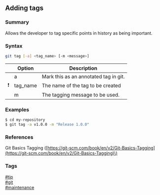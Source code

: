 ## Adding tags

### Summary
Allows the developer to tag specific points in history as being important.

### Syntax
```bash
git tag [-a] <tag_name> [-m <message>]
```

|               | Option      | Description                           |
| :-----------: | ----------- | ------------------------------------- |
|               | a           | Mark this as an annotated tag in git. |
| :exclamation: | tag_name    | The name of the tag to be created     |
|               | m <message> | The tagging message to be used.       |

### Examples
```bash
$ cd my-repository
$ git tag -a v1.0.0 -m "Release 1.0.0"
```

### References
Git Basics Tagging \([https://git-scm.com/book/en/v2/Git-Basics-Tagging](https://git-scm.com/book/en/v2/Git-Basics-Tagging)\)

### Tags
[#tip](../../tips.md)  
[#git](../git.md)  
[#maintenance](maintenance.md)  